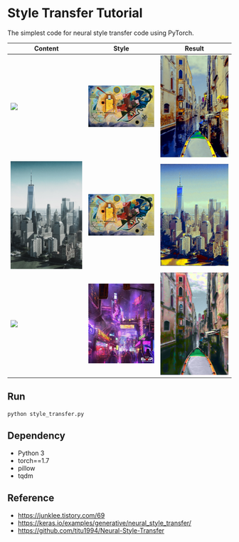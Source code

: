 # Style Transfer Tutorial

The simplest code for neural style transfer code using PyTorch.

| Content | Style | Result |
| --- | --- | --- |
| <img src="imgs/01.jpg" width="400px"> | <img src="imgs/candinsky.jpg" width="400px"> | <img src="output/01_candinsky/10000.png" width="400px"> |
| <img src="imgs/02.jpg" width="400px"> | <img src="imgs/candinsky.jpg" width="400px"> | <img src="output/02_candinsky/10000.png" width="400px"> |
| <img src="imgs/01.jpg" width="400px"> | <img src="imgs/cyberpunk02.jpg" width="400px"> | <img src="output/cyberpunk02_sgd/1000.png" width="400px"> |

## Run

```
python style_transfer.py
```

## Dependency

- Python 3
- torch==1.7
- pillow
- tqdm

## Reference

- https://junklee.tistory.com/69
- https://keras.io/examples/generative/neural_style_transfer/
- https://github.com/titu1994/Neural-Style-Transfer
